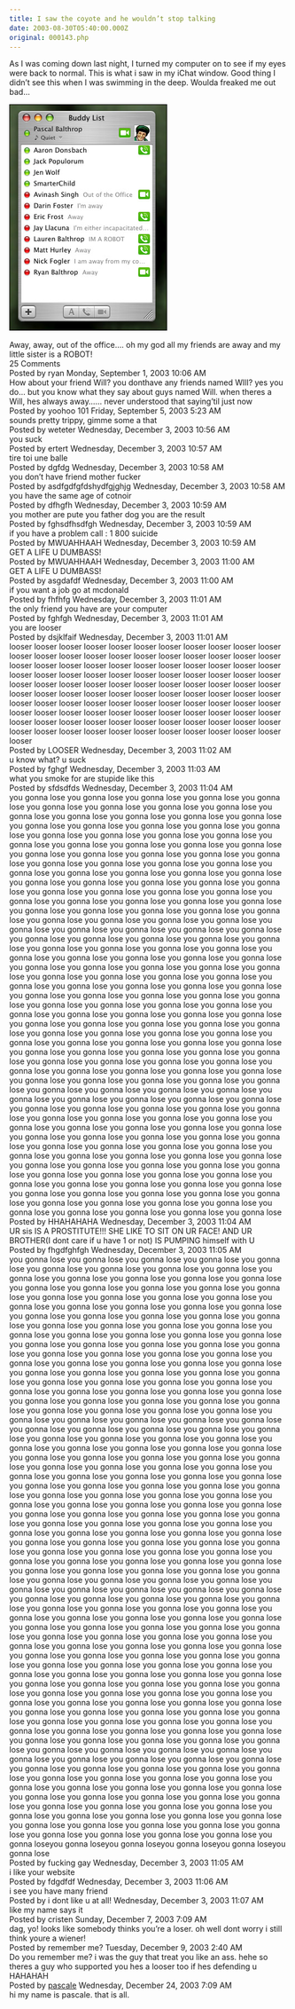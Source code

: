 ```yaml
---
title: I saw the coyote and he wouldn’t stop talking
date: 2003-08-30T05:40:00.000Z
original: 000143.php
---
```


As I was coming down last night, I turned my computer on to see if my eyes were back to normal. This is what i saw in my iChat window. Good thing I didn’t see this when I was swimming in the deep. Woulda freaked me out bad…

<p class="polaroid" style="--deg: -2deg"><img src="./ichat.jpg" /></p>
Away, away, out of the office…. oh my god all my friends are away and my little sister is a ROBOT!

<div class="commentdivider"></div><span class="commentheader">25 Comments</span>

<div class="commentdivider">
<span class="commentauthorbox">Posted by ryan</span>
<span class="commentdatebox">Monday, September  1, 2003</span>
<span class="commenttimebox">10:06 AM</span>
</div>
<div class="commentbody">How about your friend Will?   you donthave any friends named WIll? yes you do… but you know what they say about guys named Will.  when theres a Will, hes always away……  never understood that saying’til just now</div>
<div class="commentdivider">
<span class="commentauthorbox">Posted by yoohoo 101</span>
<span class="commentdatebox">Friday, September  5, 2003</span>
<span class="commenttimebox"> 5:23 AM</span>
</div>
<div class="commentbody">sounds pretty trippy, gimme some a that</div>
<div class="commentdivider">
<span class="commentauthorbox">Posted by weteter</span>
<span class="commentdatebox">Wednesday, December  3, 2003</span>
<span class="commenttimebox">10:56 AM</span>
</div>
<div class="commentbody">you suck</div>
<div class="commentdivider">
<span class="commentauthorbox">Posted by ertert</span>
<span class="commentdatebox">Wednesday, December  3, 2003</span>
<span class="commenttimebox">10:57 AM</span>
</div>
<div class="commentbody">tire toi une balle</div>
<div class="commentdivider">
<span class="commentauthorbox">Posted by dgfdg</span>
<span class="commentdatebox">Wednesday, December  3, 2003</span>
<span class="commenttimebox">10:58 AM</span>
</div>
<div class="commentbody">you don’t have friend   mother fucker</div>
<div class="commentdivider">
<span class="commentauthorbox">Posted by asdfgdfgfdshydfgjghjg</span>
<span class="commentdatebox">Wednesday, December  3, 2003</span>
<span class="commenttimebox">10:58 AM</span>
</div>
<div class="commentbody">you have the same age of cotnoir</div>
<div class="commentdivider">
<span class="commentauthorbox">Posted by dfhgfh</span>
<span class="commentdatebox">Wednesday, December  3, 2003</span>
<span class="commenttimebox">10:59 AM</span>
</div>
<div class="commentbody">you mother are pute you father dog you are the result</div>
<div class="commentdivider">
<span class="commentauthorbox">Posted by fghsdfhsdfgh</span>
<span class="commentdatebox">Wednesday, December  3, 2003</span>
<span class="commenttimebox">10:59 AM</span>
</div>
<div class="commentbody">if you have a problem call : 1 800 suicide</div>
<div class="commentdivider">
<span class="commentauthorbox">Posted by MWUAHHAAH</span>
<span class="commentdatebox">Wednesday, December  3, 2003</span>
<span class="commenttimebox">10:59 AM</span>
</div>
<div class="commentbody">GET A LIFE U DUMBASS!</div>
<div class="commentdivider">
<span class="commentauthorbox">Posted by MWUAHHAAH</span>
<span class="commentdatebox">Wednesday, December  3, 2003</span>
<span class="commenttimebox">11:00 AM</span>
</div>
<div class="commentbody">GET A LIFE U DUMBASS!</div>
<div class="commentdivider">
<span class="commentauthorbox">Posted by asgdafdf</span>
<span class="commentdatebox">Wednesday, December  3, 2003</span>
<span class="commenttimebox">11:00 AM</span>
</div>
<div class="commentbody">if you want a job go at mcdonald</div>
<div class="commentdivider">
<span class="commentauthorbox">Posted by fhfhfg</span>
<span class="commentdatebox">Wednesday, December  3, 2003</span>
<span class="commenttimebox">11:01 AM</span>
</div>
<div class="commentbody">the only friend you have are your computer</div>
<div class="commentdivider">
<span class="commentauthorbox">Posted by fghfgh</span>
<span class="commentdatebox">Wednesday, December  3, 2003</span>
<span class="commenttimebox">11:01 AM</span>
</div>
<div class="commentbody">you are looser</div>
<div class="commentdivider">
<span class="commentauthorbox">Posted by dsjklfaif</span>
<span class="commentdatebox">Wednesday, December  3, 2003</span>
<span class="commenttimebox">11:01 AM</span>
</div>
<div class="commentbody">looser looser looser looser looser looser looser looser looser looser looser looser looser looser looser looser looser looser looser looser looser looser looser looser looser looser looser looser looser looser looser looser looser looser looser looser looser looser looser looser looser looser looser looser looser looser looser looser looser looser looser looser looser looser looser looser looser looser looser looser looser looser looser looser looser looser looser looser looser looser looser looser looser looser looser looser looser looser looser looser looser looser looser looser looser looser looser looser looser looser looser looser looser looser looser looser looser looser looser looser looser looser looser looser looser looser looser looser looser looser looser</div>
<div class="commentdivider">
<span class="commentauthorbox">Posted by LOOSER</span>
<span class="commentdatebox">Wednesday, December  3, 2003</span>
<span class="commenttimebox">11:02 AM</span>
</div>
<div class="commentbody">u know what? u suck</div>
<div class="commentdivider">
<span class="commentauthorbox">Posted by fghgf</span>
<span class="commentdatebox">Wednesday, December  3, 2003</span>
<span class="commenttimebox">11:03 AM</span>
</div>
<div class="commentbody">what you smoke for are stupide like this</div>
<div class="commentdivider">
<span class="commentauthorbox">Posted by sfdsdfds</span>
<span class="commentdatebox">Wednesday, December  3, 2003</span>
<span class="commenttimebox">11:04 AM</span>
</div>
<div class="commentbody">you gonna lose you gonna lose you gonna lose you gonna lose you gonna lose you gonna lose you gonna lose you gonna lose you gonna lose you gonna lose you gonna lose you gonna lose you gonna lose you gonna lose you gonna lose you gonna lose you gonna lose you gonna lose you gonna lose you gonna lose you gonna lose you gonna lose you gonna lose you gonna lose you gonna lose you gonna lose you gonna lose you gonna lose you gonna lose you gonna lose you gonna lose you gonna lose you gonna lose you gonna lose you gonna lose you gonna lose you gonna lose you gonna lose you gonna lose you gonna lose you gonna lose you gonna lose you gonna lose you gonna lose you gonna lose you gonna lose you gonna lose you gonna lose you gonna lose you gonna lose you gonna lose you gonna lose you gonna lose you gonna lose you gonna lose you gonna lose you gonna lose you gonna lose you gonna lose you gonna lose you gonna lose you gonna lose you gonna lose you gonna lose you gonna lose you gonna lose you gonna lose you gonna lose you gonna lose you gonna lose you gonna lose you gonna lose you gonna lose you gonna lose you gonna lose you gonna lose you gonna lose you gonna lose you gonna lose you gonna lose you gonna lose you gonna lose you gonna lose you gonna lose you gonna lose you gonna lose you gonna lose you gonna lose you gonna lose you gonna lose you gonna lose you gonna lose you gonna lose you gonna lose you gonna lose you gonna lose you gonna lose you gonna lose you gonna lose you gonna lose you gonna lose you gonna lose you gonna lose you gonna lose you gonna lose you gonna lose you gonna lose you gonna lose you gonna lose you gonna lose you gonna lose you gonna lose you gonna lose you gonna lose you gonna lose you gonna lose you gonna lose you gonna lose you gonna lose you gonna lose you gonna lose you gonna lose you gonna lose you gonna lose you gonna lose you gonna lose you gonna lose you gonna lose you gonna lose you gonna lose you gonna lose you gonna lose you gonna lose you gonna lose you gonna lose you gonna lose you gonna lose you gonna lose you gonna lose you gonna lose you gonna lose you gonna lose you gonna lose you gonna lose you gonna lose you gonna lose you gonna lose you gonna lose you gonna lose you gonna lose you gonna lose you gonna lose you gonna lose you gonna lose you gonna lose you gonna lose you gonna lose you gonna lose you gonna lose you gonna lose you gonna lose you gonna lose you gonna lose you gonna lose you gonna lose you gonna lose you gonna lose you gonna lose you gonna lose you gonna lose you gonna lose you gonna lose you gonna lose you gonna lose you gonna lose you gonna lose you gonna lose you gonna lose you gonna lose you gonna lose you gonna lose you gonna lose you gonna lose you gonna lose you gonna lose you gonna lose you gonna lose you gonna lose you gonna lose you gonna lose you gonna lose you gonna lose you gonna lose you gonna lose you gonna lose you gonna lose you gonna lose you gonna lose you gonna lose you gonna lose you gonna lose you gonna lose you gonna lose you gonna lose you gonna lose you gonna lose you gonna lose you gonna lose you gonna lose you gonna lose</div>
<div class="commentdivider">
<span class="commentauthorbox">Posted by HHAHAHAHA</span>
<span class="commentdatebox">Wednesday, December  3, 2003</span>
<span class="commenttimebox">11:04 AM</span>
</div>
<div class="commentbody">UR sis IS A PROSTITUTE!!! SHE LIKE TO SIT ON UR FACE! AND UR BROTHER(I dont care if u have 1 or not) IS PUMPING himself with U</div>
<div class="commentdivider">
<span class="commentauthorbox">Posted by fhgdfghfgh</span>
<span class="commentdatebox">Wednesday, December  3, 2003</span>
<span class="commenttimebox">11:05 AM</span>
</div>
<div class="commentbody">you gonna lose you gonna lose you gonna lose you gonna lose you gonna lose you gonna lose you gonna lose you gonna lose you gonna lose you gonna lose you gonna lose you gonna lose you gonna lose you gonna lose you gonna lose you gonna lose you gonna lose you gonna lose you gonna lose you gonna lose you gonna lose you gonna lose you gonna lose you gonna lose you gonna lose you gonna lose you gonna lose you gonna lose you gonna lose you gonna lose you gonna lose you gonna lose you gonna lose you gonna lose you gonna lose you gonna lose you gonna lose you gonna lose you gonna lose you gonna lose you gonna lose you gonna lose you gonna lose you gonna lose you gonna lose you gonna lose you gonna lose you gonna lose you gonna lose you gonna lose you gonna lose you gonna lose you gonna lose you gonna lose you gonna lose you gonna lose you gonna lose you gonna lose you gonna lose you gonna lose you gonna lose you gonna lose you gonna lose you gonna lose you gonna lose you gonna lose you gonna lose you gonna lose you gonna lose you gonna lose you gonna lose you gonna lose you gonna lose you gonna lose you gonna lose you gonna lose you gonna lose you gonna lose you gonna lose you gonna lose you gonna lose you gonna lose you gonna lose you gonna lose you gonna lose you gonna lose you gonna lose you gonna lose you gonna lose you gonna lose you gonna lose you gonna lose you gonna lose you gonna lose you gonna lose you gonna lose you gonna lose you gonna lose you gonna lose you gonna lose you gonna lose you gonna lose you gonna lose you gonna lose you gonna lose you gonna lose you gonna lose you gonna lose you gonna lose you gonna lose you gonna lose you gonna lose you gonna lose you gonna lose you gonna lose you gonna lose you gonna lose you gonna lose you gonna lose you gonna lose you gonna lose you gonna lose you gonna lose you gonna lose you gonna lose you gonna lose you gonna lose you gonna lose you gonna lose you gonna lose you gonna lose you gonna lose you gonna lose you gonna lose you gonna lose you gonna lose you gonna lose you gonna lose you gonna lose you gonna lose you gonna lose you gonna lose you gonna lose you gonna lose you gonna lose you gonna lose you gonna lose you gonna lose you gonna lose you gonna lose you gonna lose you gonna lose you gonna lose you gonna lose you gonna lose you gonna lose you gonna lose you gonna lose you gonna lose you gonna lose you gonna lose you gonna lose you gonna lose you gonna lose you gonna lose you gonna lose you gonna lose you gonna lose you gonna lose you gonna lose you gonna lose you gonna lose you gonna lose you gonna lose you gonna lose you gonna lose you gonna lose you gonna lose you gonna lose you gonna lose you gonna lose you gonna lose you gonna lose you gonna lose you gonna lose you gonna lose you gonna lose you gonna lose you gonna lose you gonna lose you gonna lose you gonna lose you gonna lose you gonna lose you gonna lose you gonna lose you gonna lose you gonna lose you gonna lose you gonna lose you gonna lose you gonna lose you gonna lose you gonna lose you gonna lose you gonna lose you gonna lose you gonna lose you gonna lose you gonna lose you gonna lose you gonna lose you gonna lose you gonna lose you gonna lose you gonna lose you gonna lose you gonna lose you gonna lose you gonna lose you gonna lose you gonna lose you gonna lose you gonna lose you gonna lose you gonna lose you gonna lose you gonna lose you gonna lose you gonna lose you gonna lose you gonna lose you gonna lose you gonna lose you gonna lose you gonna lose you gonna lose you gonna lose you gonna lose you gonna lose you gonna lose you gonna lose you gonna lose you gonna lose you gonna lose you gonna lose you gonna lose you gonna lose you gonna lose you gonna lose you gonna lose you gonna lose you gonna lose you gonna lose you gonna lose you gonna lose you gonna lose you gonna lose you gonna lose you gonna lose you gonna lose you gonna lose you gonna lose you gonna lose you gonna lose you gonna lose you gonna lose you gonna lose you gonna lose you gonna lose you gonna lose you gonna lose you gonna lose you gonna lose you gonna lose you gonna lose you gonna lose you gonna lose you gonna lose you gonna lose you gonna lose you gonna lose you gonna lose you gonna lose you gonna lose you gonna lose you gonna lose you gonna lose you gonna lose you gonna loseyou gonna loseyou gonna loseyou gonna loseyou gonna loseyou gonna lose</div>
<div class="commentdivider">
<span class="commentauthorbox">Posted by fucking gay</span>
<span class="commentdatebox">Wednesday, December  3, 2003</span>
<span class="commenttimebox">11:05 AM</span>
</div>
<div class="commentbody">i like your website</div>
<div class="commentdivider">
<span class="commentauthorbox">Posted by fdgdfdf</span>
<span class="commentdatebox">Wednesday, December  3, 2003</span>
<span class="commenttimebox">11:06 AM</span>
</div>
<div class="commentbody">i see you have many friend</div>
<div class="commentdivider">
<span class="commentauthorbox">Posted by i dont like u at all!</span>
<span class="commentdatebox">Wednesday, December  3, 2003</span>
<span class="commenttimebox">11:07 AM</span>
</div>
<div class="commentbody">like my name says it</div>
<div class="commentdivider">
<span class="commentauthorbox">Posted by cristen</span>
<span class="commentdatebox">Sunday, December  7, 2003</span>
<span class="commenttimebox"> 7:09 AM</span>
</div>
<div class="commentbody">dag, yo! looks like somebody thinks you’re a loser. oh well dont worry i still think youre a wiener!</div>
<div class="commentdivider">
<span class="commentauthorbox">Posted by remember me?</span>
<span class="commentdatebox">Tuesday, December  9, 2003</span>
<span class="commenttimebox"> 2:40 AM</span>
</div>
<div class="commentbody">Do you remember me? i was the guy that treat you like an ass. hehe so theres a guy who supported you hes a looser too if hes defending u HAHAHAH</div>
<div class="commentdivider">
<span class="commentauthorbox">Posted by <a href="http://www.pascal.com/cgi-bin/mt/mt-comments.cgi?__mode=red&id=618">pascale</a></span>
<span class="commentdatebox">Wednesday, December 24, 2003</span>
<span class="commenttimebox"> 7:09 AM</span>
</div>
<div class="commentbody">hi my name is pascale.  that is all.</div>
